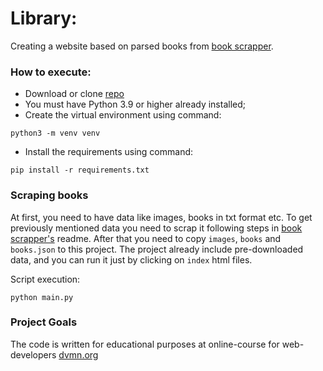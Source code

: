 # Library:
Creating a website based on parsed books from [book scrapper](https://github.com/Ash2803/book-parser).

### How to execute:

- Download or clone [repo]( https://github.com/Ash2803/online-library.git)
- You must have Python 3.9 or higher already installed;
- Create the virtual environment using command:
```
python3 -m venv venv
```
- Install the requirements using command:
```
pip install -r requirements.txt
``` 
### Scraping books
At first, you need to have data like images, books in txt format etc. To get previously mentioned data
you need to scrap it following steps in [book scrapper's](https://github.com/Ash2803/book-parser) readme.
After that you need to copy `images`, `books` and `books.json` to this project.
The project already include pre-downloaded data, and you can run it just by clicking on `index` html files.

Script execution:
```
python main.py
```

### Project Goals

The code is written for educational purposes at online-course for web-developers [dvmn.org](https://dvmn.org/)
